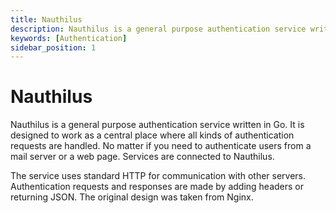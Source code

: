 ```yaml
---
title: Nauthilus
description: Nauthilus is a general purpose authentication service written in Go
keywords: [Authentication]
sidebar_position: 1
---
```


# Nauthilus

Nauthilus is a general purpose authentication service written in Go. It is designed to work as a central place where all kinds of authentication requests are handled. No matter if you need to authenticate users from a mail server or a web page. Services are connected to Nauthilus.

The service uses standard HTTP for communication with other servers. Authentication requests and responses are made by adding headers or returning JSON. The original design was taken from Nginx.
